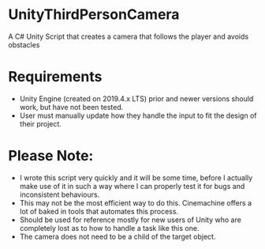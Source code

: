 # UnityThirdPersonCamera
A C# Unity Script that creates a camera that follows the player and avoids obstacles

# Requirements
* Unity Engine (created on 2019.4.x LTS) prior and newer versions should work, but have not been tested. 
* User must manually update how they handle the input to fit the design of their project. 

# Please Note: 
* I wrote this script very quickly and it will be some time, before I actually make use of it in such a way where I can properly test it for bugs and inconsistent behaviours. 
* This may not be the most efficient way to do this. Cinemachine offers a lot of baked in tools that automates this process. 
* Should be used for reference mostly for new users of Unity who are completely lost as to how to handle a task like this one.
* The camera does not need to be a child of the target object.
